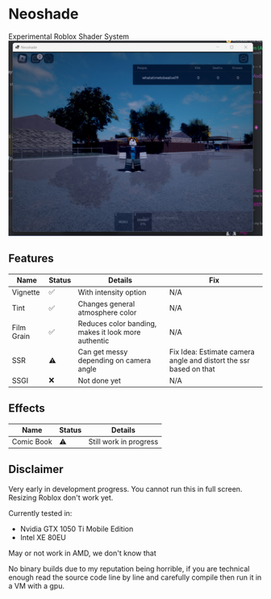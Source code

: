 # Neoshade
Experimental Roblox Shader System
![Demo](6.png)

## Features
|Name|Status|Details|Fix|
|----|------|-------|---|
|Vignette|✅|With intensity option|N/A|
|Tint|✅|Changes general atmosphere color|N/A|
|Film Grain|✅|Reduces color banding, makes it look more authentic|N/A|
|SSR|⚠️|Can get messy depending on camera angle|Fix Idea: Estimate camera angle and distort the ssr based on that|
|SSGI|❌|Not done yet|N/A|

## Effects
|Name|Status|Details|
|----|------|-------|
|Comic Book|⚠️|Still work in progress|



## Disclaimer
Very early in development progress. 
You cannot run this in full screen.
Resizing Roblox don't work yet.

Currently tested in:
- Nvidia GTX 1050 Ti Mobile Edition
- Intel XE 80EU

May or not work in AMD, we don't know that

No binary builds due to my reputation being horrible, if you are technical enough read the source code line by line and carefully compile then run it in a VM with a gpu.
